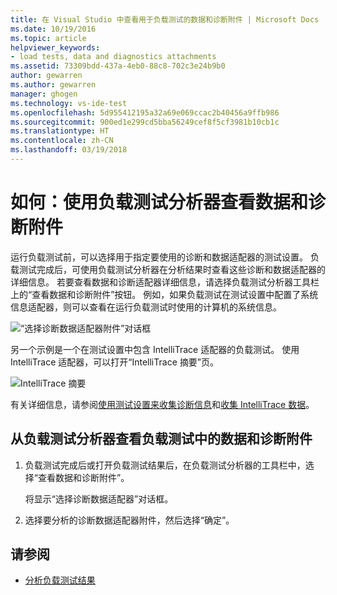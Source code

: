 ```yaml
---
title: 在 Visual Studio 中查看用于负载测试的数据和诊断附件 | Microsoft Docs
ms.date: 10/19/2016
ms.topic: article
helpviewer_keywords:
- load tests, data and diagnostics attachments
ms.assetid: 73309bdd-437a-4eb0-88c8-702c3e24b9b0
author: gewarren
ms.author: gewarren
manager: ghogen
ms.technology: vs-ide-test
ms.openlocfilehash: 5d955412195a32a69e069ccac2b40456a9ffb986
ms.sourcegitcommit: 900ed1e299cd5bba56249cef8f5cf3981b10cb1c
ms.translationtype: HT
ms.contentlocale: zh-CN
ms.lasthandoff: 03/19/2018
---
```

# <a name="how-to-view-data-and-diagnostic-attachments-using-the-load-test-analyzer"></a>如何：使用负载测试分析器查看数据和诊断附件

运行负载测试前，可以选择用于指定要使用的诊断和数据适配器的测试设置。 负载测试完成后，可使用负载测试分析器在分析结果时查看这些诊断和数据适配器的详细信息。 若要查看数据和诊断适配器详细信息，请选择负载测试分析器工具栏上的“查看数据和诊断附件”按钮。 例如，如果负载测试在测试设置中配置了系统信息适配器，则可以查看在运行负载测试时使用的计算机的系统信息。

![“选择诊断数据适配器附件”对话框](../test/media/load_adapterdialog.png "Load_AdapterDialog")

另一个示例是一个在测试设置中包含 IntelliTrace 适配器的负载测试。 使用 IntelliTrace 适配器，可以打开“IntelliTrace 摘要”页。

![IntelliTrace 摘要](../test/media/load_intellitrace.png "Load_IntelliTrace")

有关详细信息，请参阅[使用测试设置来收集诊断信息](../test/collect-diagnostic-information-using-test-settings.md)和[收集 IntelliTrace 数据](../test/how-to-collect-intellitrace-data-to-help-debug-difficult-issues.md)。

## <a name="to-view-data-and-diagnostic-attachments-in-a-load-test-from-the-load-test-analyzer"></a>从负载测试分析器查看负载测试中的数据和诊断附件

1.  负载测试完成后或打开负载测试结果后，在负载测试分析器的工具栏中，选择“查看数据和诊断附件”。

     将显示“选择诊断数据适配器”对话框。

2.  选择要分析的诊断数据适配器附件，然后选择“确定”。

## <a name="see-also"></a>请参阅

- [分析负载测试结果](../test/analyze-load-test-results-using-the-load-test-analyzer.md)
